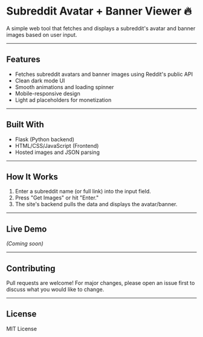 # Subreddit Avatar + Banner Viewer 🔥

A simple web tool that fetches and displays a subreddit's avatar and banner images based on user input.

---

## Features

- Fetches subreddit avatars and banner images using Reddit's public API
- Clean dark mode UI
- Smooth animations and loading spinner
- Mobile-responsive design
- Light ad placeholders for monetization

---

## Built With

- Flask (Python backend)
- HTML/CSS/JavaScript (Frontend)
- Hosted images and JSON parsing

---

## How It Works

1. Enter a subreddit name (or full link) into the input field.
2. Press "Get Images" or hit "Enter."
3. The site's backend pulls the data and displays the avatar/banner.

---

## Live Demo

_(Coming soon)_

---

## Contributing

Pull requests are welcome! For major changes, please open an issue first to discuss what you would like to change.

---

## License

MIT License
